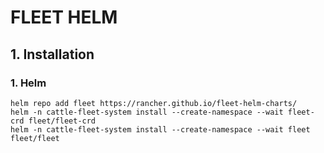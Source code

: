 # FLEET HELM

## 1. Installation
### 1. Helm
```
helm repo add fleet https://rancher.github.io/fleet-helm-charts/
helm -n cattle-fleet-system install --create-namespace --wait fleet-crd fleet/fleet-crd
helm -n cattle-fleet-system install --create-namespace --wait fleet fleet/fleet
```
